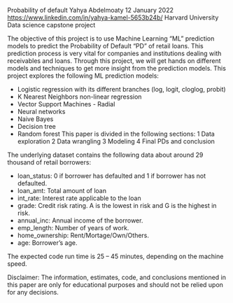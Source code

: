 Probability of default
Yahya Abdelmoaty
12 January 2022
https://www.linkedin.com/in/yahya-kamel-5653b24b/
Harvard University 
Data science capstone project

The objective of this project is to use Machine Learning “ML” prediction models to predict the Probability of Default “PD” of retail loans. This prediction process is very vital for companies and institutions dealing with receivables and loans. Through this project, we will get hands on different models and techniques to get more insight from the prediction models.
This project explores the following ML prediction models: 
-	Logistic regression with its different branches (log, logit, cloglog, probit)
-	K Nearest Neighbors non-linear regression 
-	Vector Support Machines - Radial 
-	Neural networks 
-	Naive Bayes 
-	Decision tree 
-	Random forest
This paper is divided in the following sections: 
1	Data exploration 
2	Data wrangling 
3	Modeling 
4	Final PDs and conclusion

The underlying dataset contains the following data about around 29 thousand of retail borrowers:
-	loan_status: 0 if borrower has defaulted and 1 if borrower has not defaulted.
-	loan_amt: Total amount of loan 
-	int_rate: Interest rate applicable to the loan 
-	grade: Credit risk rating. A is the lowest in risk and G is the highest in risk.
-	annual_inc: Annual income of the borrower.
-	emp_length: Number of years of work.
-	home_ownership: Rent/Mortage/Own/Others.
-	age: Borrower’s age.

The expected code run time is 25 – 45 minutes, depending on the machine speed.

Disclaimer:
The information, estimates, code, and conclusions mentioned in this paper are only for educational purposes and should not be relied upon for any decisions.
